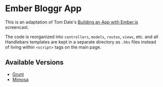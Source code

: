 # Ember Bloggr App

This is an adaptation of Tom Dale's [Building an App with Ember.js](https://www.youtube.com/watch?feature=player_detailpage&v=Ga99hMi7wfY) screencast.

The code is reorganized into `controllers`, `models`, `routes`, `views`, etc. and all Handlebars templates are kept in a separate directory as `.hbs` files instead of living within `<script>` tags on the main page.

## Available Versions

- [Grunt](https://github.com/brzpegasus/ember-bloggr/tree/master/grunt)
- [Mimosa](https://github.com/brzpegasus/ember-bloggr/tree/master/mimosa)
